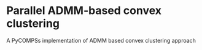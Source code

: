 # Parallel ADMM-based convex clustering
A PyCOMPSs implementation of ADMM based convex clustering approach
